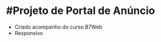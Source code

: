 #Projeto de Portal de Anúncio 
==============================================

- Criado acompanho do curso B7Web
- Responsivo 